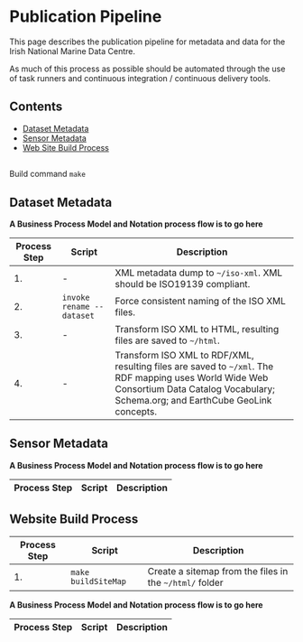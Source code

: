 # Publication Pipeline

This page describes the publication pipeline for metadata and data for the Irish National Marine Data Centre.

As much of this process as possible should be automated through the use of task runners and continuous integration / continuous delivery tools.

## Contents

- [Dataset Metadata](#dataset-metadata)
- [Sensor Metadata](#sensor-metadata)
- [Web Site Build Process](#website-build-process)

##

Build command `make`

## Dataset Metadata

__A Business Process Model and Notation process flow is to go here__

Process Step | Script | Description
--- | --- | ---
1. | - | XML metadata dump to `~/iso-xml`. XML should be ISO19139 compliant.
2. | `invoke rename --dataset` | Force consistent naming of the ISO XML files.
3. | - | Transform ISO XML to HTML, resulting files are saved to `~/html`.
4. | - | Transform ISO XML to RDF/XML, resulting files are saved to `~/xml`. The RDF mapping uses World Wide Web Consortium Data Catalog Vocabulary; Schema.org; and EarthCube GeoLink concepts.

## Sensor Metadata

__A Business Process Model and Notation process flow is to go here__

Process Step | Script | Description
--- | --- | ---

## Website Build Process

Process Step | Script | Description
--- | --- | ---
1. | `make buildSiteMap` | Create a sitemap from the files in the `~/html/` folder

__A Business Process Model and Notation process flow is to go here__

Process Step | Script | Description
--- | --- | ---
